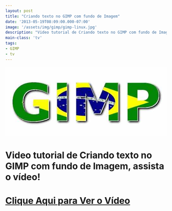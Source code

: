 ```yaml
---
layout: post
title: "Criando texto no GIMP com fundo de Imagem"
date: '2013-05-19T08:09:00.000-07:00'
image: '/assets/img/gimp/gimp-linux.jpg'
description: "Video tutorial de Criando texto no GIMP com fundo de Imagem, assista o vídeo!"
main-class: 'tv'
tags:
- GIMP
- tv
---
```


![Blog Linux](/assets/img/gimp/gimp-linux.jpg "Blog Linux")

# Video tutorial de Criando texto no GIMP com fundo de Imagem, assista o vídeo!


# [Clique Aqui para Ver o Vídeo](http://www.youtube.com/watch?v=vmYz95XuptE)

